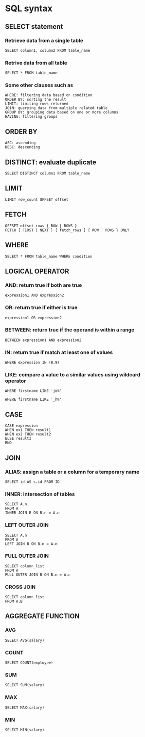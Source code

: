 # SQL syntax

## SELECT statement

### Retrieve data from a single table

```
SELECT column1, column2 FROM table_name
```

### Retrive data from all table

```
SELECT * FROM table_name
```

### Some other clauses such as

```
WHERE: filtering data based on condition
ORDER BY: sorting the result
LIMIT: limiting rows returned
JOIN: querying data from multiple related table
GROUP BY: grouping data based on one or more columns
HAVING: filtering groups
```

## ORDER BY

```
ASC: ascending
DESC: descending
```

## DISTINCT: evaluate duplicate

```
SELECT DISTINCT column1 FROM table_name
```

## LIMIT

```
LIMIT row_count OFFSET offset
```

## FETCH

```
OFFSET offset_rows { ROW | ROWS }
FETCH { FIRST | NEXT } [ fetch_rows ] { ROW | ROWS } ONLY
```

## WHERE

```
SELECT * FROM table_name WHERE condition
```

## LOGICAL OPERATOR

### AND: return true if both are true

```
expression1 AND expression2
```

### OR: return true if either is true

```
expression1 OR expression2
```

### BETWEEN: return true if the operand is within a range

```
BETWEEN expression1 AND expression2
```

### IN: return true if match at least one of values

```
WHERE expression IN (8,9)
```

### LIKE: compare a value to a similar values using wildcard operator

```
WHERE firstname LIKE 'jo%'
```

```
WHERE firstname LIKE '_h%'
```

## CASE

```
CASE expression
WHEN ex1 THEN result1
WHEN ex2 THEN result2
ELSE result3
END
```

## JOIN

### ALIAS: assign a table or a column for a temporary name

```
SELECT id AS s.id FROM ID
```

### INNER: intersection of tables

```
SELECT A.n
FROM A
INNER JOIN B ON B.n = A.n
```

### LEFT OUTER JOIN

```
SELECT A.n
FROM A
LEFT JOIN B ON B.n = A.n
```

### FULL OUTER JOIN 

```
SELECT column_list
FROM A
FULL OUTER JOIN B ON B.n = A.n
```

### CROSS JOIN

```
SELECT column_list
FROM A,B
```

## AGGREGATE FUNCTION

### AVG

```
SELECT AVG(salary)
```

### COUNT

```
SELECT COUNT(employee)
```

### SUM

```
SELECT SUM(salary)
```

### MAX

```
SELECT MAX(salary)
```

### MIN

```
SELECT MIN(salary)
```
